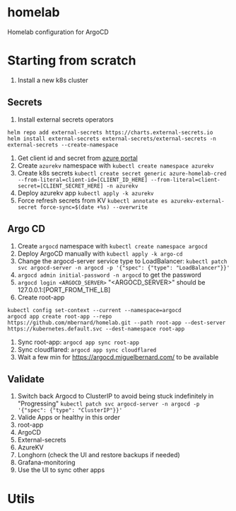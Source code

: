 # homelab
Homelab configuration for ArgoCD

# Starting from scratch

1. Install a new k8s cluster

## Secrets
1. Install external secrets operators
```
helm repo add external-secrets https://charts.external-secrets.io
helm install external-secrets external-secrets/external-secrets -n external-secrets --create-namespace
```
1. Get client id and secret from [azure portal](https://portal.azure.com/#view/Microsoft_AAD_RegisteredApps/ApplicationMenuBlade/~/Credentials/appId/389714a7-8390-4c26-b45d-0060b4031e69/isMSAApp~/false)
1. Create `azurekv` namespace with `kubectl create namespace azurekv`
1. Create k8s secrets `kubectl create secret generic azure-homelab-cred --from-literal=client-id=[CLIENT_ID_HERE] --from-literal=client-secret=[CLIENT_SECRET_HERE] -n azurekv`
1. Deploy azurekv app `kubectl apply -k azurekv`
1. Force refresh secrets from KV `kubectl annotate es azurekv-external-secret force-sync=$(date +%s) --overwrite`

## Argo CD
1. Create `argocd` namespace with `kubectl create namespace argocd`
1. Deploy ArgoCD manually with `kubectl apply -k argo-cd`
1. Change the argocd-server service type to LoadBalancer: `kubectl patch svc argocd-server -n argocd -p '{"spec": {"type": "LoadBalancer"}}'`
1. `argocd admin initial-password -n argocd` to get the password
1. `argocd login <ARGOCD_SERVER>` "<ARGOCD_SERVER>" should be 127.0.0.1:[PORT_FROM_THE_LB]
1. Create root-app
```
kubectl config set-context --current --namespace=argocd
argocd app create root-app --repo https://github.com/mbernard/homelab.git --path root-app --dest-server https://kubernetes.default.svc --dest-namespace root-app
```
1. Sync root-app: `argocd app sync root-app`
1. Sync cloudflared: `argocd app sync cloudflared`
1. Wait a few min for https://argocd.miguelbernard.com/ to be available

## Validate
1. Switch back Argocd to ClusterIP to avoid being stuck indefinitely in "Progressing" `kubectl patch svc argocd-server -n argocd -p '{"spec": {"type": "ClusterIP"}}'`
1. Valide Apps or healthy in this order
1. root-app
1. ArgoCD
1. External-secrets
1. AzureKV
1. Longhorn (check the UI and restore backups if needed)
1. Grafana-monitoring
1. Use the UI to sync other apps

# Utils

